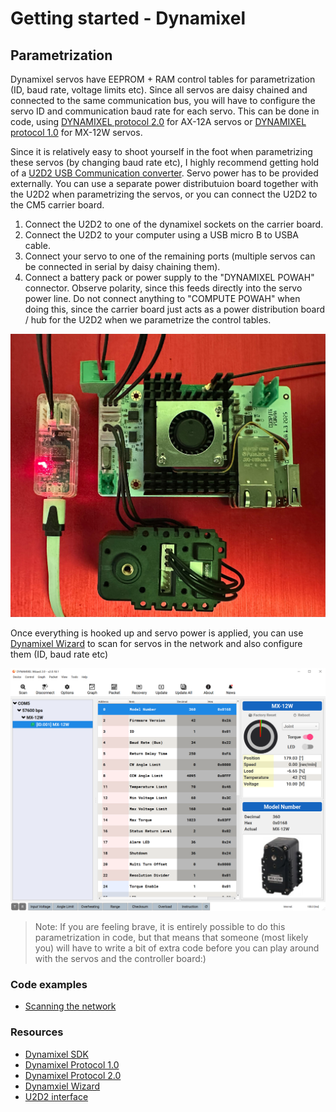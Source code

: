 # Getting started - Dynamixel

## Parametrization

Dynamixel servos have EEPROM + RAM control tables for parametrization (ID, baud rate, voltage limits etc). Since all servos are daisy chained and connected to the same communication bus, you will have to configure the servo ID and communication baud rate for each servo. This can be done in code, using [DYNAMIXEL protocol 2.0](https://emanual.robotis.com/docs/en/dxl/protocol2/) for AX-12A servos or [DYNAMIXEL protocol 1.0](https://emanual.robotis.com/docs/en/dxl/protocol1/) for MX-12W servos.

Since it is relatively easy to shoot yourself in the foot when parametrizing these servos (by changing baud rate etc), I highly recommend getting hold of a [U2D2 USB Communication converter](https://emanual.robotis.com/docs/en/parts/interface/u2d2/). Servo power has to be provided externally. You can use a separate power distributuion board together with the U2D2 when parametrizing the servos, or you can connect the U2D2 to the CM5 carrier board.

1. Connect the U2D2 to one of the dynamixel sockets on the carrier board.
1. Connect the U2D2 to your computer using a USB micro B to USBA cable.
1. Connect your servo to one of the remaining ports (multiple servos can be connected in serial by daisy chaining them).
1. Connect a battery pack or power supply to the "DYNAMIXEL POWAH" connector. Observe polarity, since this feeds directly into the servo power line. Do not connect anything to "COMPUTE POWAH" when doing this, since the carrier board just acts as a power distribution board / hub for the U2D2 when we parametrize the control tables.

![U2D2 hookup example](../../../pictures/u2d2_hookup_example.jpg)

Once everything is hooked up and servo power is applied, you can use [Dynamixel Wizard](https://emanual.robotis.com/docs/en/software/dynamixel/dynamixel_wizard2/) to scan for servos in the network and also configure them (ID, baud rate etc)

![Dynamixel wizard screen shot](../../../pictures/dynamixel_wizard.png)

> Note: If you are feeling brave, it is entirely possible to do this parametrization in code, but that means that someone (most likely you) will have to write a bit of extra code before you can play around with the servos and the controller board:)

### Code examples

* [Scanning the network](./scan/README.md)

### Resources

* [Dynamixel SDK](https://emanual.robotis.com/docs/en/software/dynamixel/dynamixel_sdk/overview/)
* [Dynamixel Protocol 1.0](https://emanual.robotis.com/docs/en/dxl/protocol1/)
* [Dynamixel Protocol 2.0](https://emanual.robotis.com/docs/en/dxl/protocol2/)
* [Dynamxiel Wizard](https://emanual.robotis.com/docs/en/software/dynamixel/dynamixel_wizard2/)
* [U2D2 interface](https://emanual.robotis.com/docs/en/parts/interface/u2d2/)

